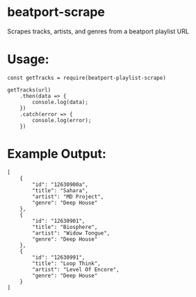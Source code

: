 # beatport-scrape
 Scrapes tracks, artists, and genres from a beatport playlist URL

# Usage:
```
const getTracks = require(beatport-playlist-scrape)

getTracks(url)
    .then(data => {
        console.log(data);
    })
    .catch(error => {
        console.log(error);
    })
```

# Example Output:
```
[
    {
        "id": "12630900a",
        "title": "Sahara",
        "artist": "MD Project",
        "genre": "Deep House"
    },
    {
        "id": "12630901",
        "title": "Biosphere",
        "artist": "Widow Tongue",
        "genre": "Deep House"
    },
    {
        "id": "12630991",
        "title": "Loop Think",
        "artist": "Level Of Encore",
        "genre": "Deep House"
    }
]
```
